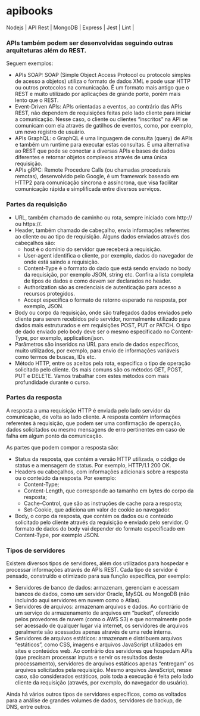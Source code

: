 # apibooks
Nodejs | API Rest | MongoDB | Express | Jest | Lint |

### APIs também podem ser desenvolvidas seguindo outras arquiteturas além do REST.
 Seguem exemplos:

 - APIs SOAP: SOAP (Simple Object Access Protocol ou protocolo simples de acesso a objetos) utiliza o formato de dados XML e pode usar HTTP ou outros protocolos na comunicação. É um formato mais antigo que o REST e muito utilizado por aplicações de grande porte, porém mais lento que o REST.
 - Event-Driven APIs: APIs orientadas a eventos, ao contrário das APIs REST, não dependem de requisições feitas pelo lado cliente para iniciar a comunicação. Nesse caso, o cliente ou clientes “inscritos” na API se comunicam com ela através de gatilhos de eventos, como, por exemplo, um novo registro de usuário.
 - APIs GraphQL: o GraphQL é uma linguagem de consulta (query) de APIs e também um runtime para executar estas consultas. É uma alternativa ao REST que pode se conectar a diversas APIs e bases de dados diferentes e retornar objetos complexos através de uma única requisição.
 - APIs gRPC: Remote Procedure Calls (ou chamadas procedurais remotas), desenvolvido pelo Google, é um framework baseado em HTTP2 para comunicação síncrona e assíncrona, que visa facilitar comunicação rápida e simplificada entre diversos serviços.

### Partes da requisição
- URL, também chamado de caminho ou rota, sempre iniciado com http:// ou https://.
- Header, também chamado de cabeçalho, envia informações referentes ao cliente ou ao tipo de requisição. Alguns dados enviados através dos cabeçalhos são:
  - host é o domínio do servidor que receberá a requisição.
  - User-agent identifica o cliente, por exemplo, dados do navegador de onde está saindo a requisição.
  - Content-Type é o formato do dado que está sendo enviado no body da requisição, por exemplo JSON, string etc. Confira a lista completa de tipos de dados e como devem ser declarados no header.
  - Authorization são as credenciais de autenticação para acesso a recursos protegidos.
  - Accept especifica o formato de retorno esperado na resposta, por exemplo, JSON.
- Body ou corpo da requisição, onde são trafegados dados enviados pelo cliente para serem recebidos pelo servidor, normalmente utilizado para dados mais estruturados e em requisições POST, PUT or PATCH. O tipo de dado enviado pelo body deve ser o mesmo especificado no Content-Type, por exemplo, application/json.
- Parâmetros são inseridos na URL para envio de dados específicos, muito utilizados, por exemplo, para envio de informações variáveis como termos de buscas, IDs etc.
- Método HTTP, entre os aceitos pela rota, especifica o tipo de operação solicitado pelo cliente. Os mais comuns são os métodos GET, POST, PUT e DELETE. Vamos trabalhar com estes métodos com mais profundidade durante o curso.

### Partes da resposta

A resposta a uma requisição HTTP é enviada pelo lado servidor da comunicação, de volta ao lado cliente. A resposta contém informações referentes à requisição, que podem ser uma confirmação de operação, dados solicitados ou mesmo mensagens de erro pertinentes em caso de falha em algum ponto da comunicação.

As partes que podem compor a resposta são:

- Status da resposta, que contém a versão HTTP utilizada, o código de status e a mensagem de status. Por exemplo, HTTP/1.1 200 OK.
- Headers ou cabeçalhos, com informações adicionais sobre a resposta ou o conteúdo da resposta. Por exemplo:
  - Content-Type;
  - Content-Length, que corresponde ao tamanho em bytes do corpo da resposta;
  - Cache-Control, que são as instruções de cache para a resposta;
  - Set-Cookie, que adiciona um valor de cookie ao navegador.
- Body, o corpo da resposta, que contém os dados ou o conteúdo solicitado pelo cliente através da requisição e enviado pelo servidor. O formato de dados do body vai depender do formato especificado em Content-Type, por exemplo JSON.


### Tipos de servidores
Existem diversos tipos de servidores, além dos utilizados para hospedar e processar informações através de APIs REST. Cada tipo de servidor é pensado, construído e otimizado para sua função específica, por exemplo:

- Servidores de banco de dados: armazenam, gerenciam e acessam bancos de dados, como um servidor Oracle, MySQL ou MongoDB (não incluindo aqui servidores em nuvem como o Atlas).
- Servidores de arquivos: armazenam arquivos e dados. Ao contrário de um serviço de armazenamento de arquivos em “bucket”, oferecido pelos provedores de nuvem (como o AWS S3) e que normalmente pode ser acessado de qualquer lugar via internet, os servidores de arquivos geralmente são acessados apenas através de uma rede interna.
- Servidores de arquivos estáticos: armazenam e distribuem arquivos “estáticos”, como CSS, imagens e arquivos JavaScript utilizados em sites e conteúdos web. Ao contrário dos servidores que hospedam APIs (que precisam processar inputs e servir os resultados deste processamento), servidores de arquivos estáticos apenas “entregam” os arquivos solicitados pela requisição. Mesmo arquivos JavaScript, nesse caso, são considerados estáticos, pois toda a execução é feita pelo lado cliente da requisição (através, por exemplo, do navegador do usuário).

Ainda há vários outros tipos de servidores específicos, como os voltados para a análise de grandes volumes de dados, servidores de backup, de DNS, entre outros.
